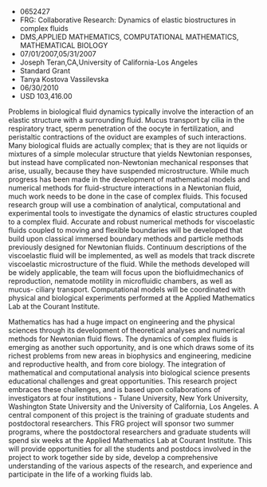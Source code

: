 
* 0652427
* FRG: Collaborative Research: Dynamics of elastic biostructures in complex fluids
* DMS,APPLIED MATHEMATICS, COMPUTATIONAL MATHEMATICS, MATHEMATICAL BIOLOGY
* 07/01/2007,05/31/2007
* Joseph Teran,CA,University of California-Los Angeles
* Standard Grant
* Tanya Kostova Vassilevska
* 06/30/2010
* USD 103,416.00

Problems in biological fluid dynamics typically involve the interaction of an
elastic structure with a surrounding fluid. Mucus transport by cilia in the
respiratory tract, sperm penetration of the oocyte in fertilization, and
peristaltic contractions of the oviduct are examples of such interactions. Many
biological fluids are actually complex; that is they are not liquids or mixtures
of a simple molecular structure that yields Newtonian responses, but instead
have complicated non-Newtonian mechanical responses that arise, usually, because
they have suspended microstructure. While much progress has been made in the
development of mathematical models and numerical methods for fluid-structure
interactions in a Newtonian fluid, much work needs to be done in the case of
complex fluids. This focused research group will use a combination of
analytical, computational and experimental tools to investigate the dynamics of
elastic structures coupled to a complex fluid. Accurate and robust numerical
methods for viscoelastic fluids coupled to moving and flexible boundaries will
be developed that build upon classical immersed boundary methods and particle
methods previously designed for Newtonian fluids. Continuum descriptions of the
viscoelastic fluid will be implemented, as well as models that track discrete
viscoelastic microstructure of the fluid. While the methods developed will be
widely applicable, the team will focus upon the biofluidmechanics of
reproduction, nematode motility in microfluidic chambers, as well as mucus-
ciliary transport. Computational models will be coordinated with physical and
biological experiments performed at the Applied Mathematics Lab at the Courant
Institute.

Mathematics has had a huge impact on engineering and the physical sciences
through its development of theoretical analyses and numerical methods for
Newtonian fluid flows. The dynamics of complex fluids is emerging as another
such opportunity, and is one which draws some of its richest problems from new
areas in biophysics and engineering, medicine and reproductive health, and from
core biology. The integration of mathematical and computational analysis into
biological science presents educational challenges and great opportunities. This
research project embraces these challenges, and is based upon collaborations of
investigators at four institutions - Tulane University, New York University,
Washington State University and the University of California, Los Angeles. A
central component of this project is the training of graduate students and
postdoctoral researchers. This FRG project will sponsor two summer programs,
where the postdoctoral researchers and graduate students will spend six weeks at
the Applied Mathematics Lab at Courant Institute. This will provide
opportunities for all the students and postdocs involved in the project to work
together side by side, develop a comprehensive understanding of the various
aspects of the research, and experience and participate in the life of a working
fluids lab.
